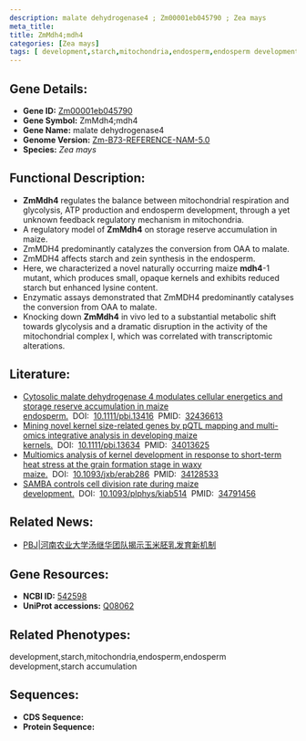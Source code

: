```yaml
---
description: malate dehydrogenase4 ; Zm00001eb045790 ; Zea mays
meta_title:
title: ZmMdh4;mdh4
categories: [Zea mays]
tags: [ development,starch,mitochondria,endosperm,endosperm development,starch accumulation ]
---
```


## Gene Details:
- **Gene ID:**	[Zm00001eb045790]()
- **Gene Symbol:** ZmMdh4;mdh4
- **Gene Name:** malate dehydrogenase4
- **Genome Version:** [Zm-B73-REFERENCE-NAM-5.0]()
- **Species:** *Zea mays*

## Functional Description:
   - **ZmMdh4** regulates the balance between mitochondrial respiration and glycolysis, ATP production and endosperm development, through a yet unknown feedback regulatory mechanism in mitochondria.
   - A regulatory model of **ZmMdh4** on storage reserve accumulation in maize.
   - ZmMDH4 predominantly catalyzes the conversion from OAA to malate.
   - ZmMDH4 affects starch and zein synthesis in the endosperm.
   - Here, we characterized a novel naturally occurring maize **mdh4**-1 mutant, which produces small, opaque kernels and exhibits reduced starch but enhanced lysine content.
   - Enzymatic assays demonstrated that ZmMDH4 predominantly catalyses the conversion from OAA to malate.
   - Knocking down **ZmMdh4** in vivo led to a substantial metabolic shift towards glycolysis and a dramatic disruption in the activity of the mitochondrial complex I, which was correlated with transcriptomic alterations.

## Literature:
   - [Cytosolic malate dehydrogenase 4 modulates cellular energetics and storage reserve accumulation in maize endosperm.]( https://onlinelibrary.wiley.com/doi/10.1111/pbi.13416)&nbsp;&nbsp;DOI:&nbsp;&nbsp;[10.1111/pbi.13416](https://onlinelibrary.wiley.com/doi/10.1111/pbi.13416)&nbsp;&nbsp;PMID:&nbsp;&nbsp;[32436613](https://pubmed.ncbi.nlm.nih.gov/32436613/)
   - [Mining novel kernel size-related genes by pQTL mapping and multi-omics integrative analysis in developing maize kernels.]( https://onlinelibrary.wiley.com/doi/10.1111/pbi.13634)&nbsp;&nbsp;DOI:&nbsp;&nbsp;[10.1111/pbi.13634](https://onlinelibrary.wiley.com/doi/10.1111/pbi.13634)&nbsp;&nbsp;PMID:&nbsp;&nbsp;[34013625](https://pubmed.ncbi.nlm.nih.gov/34013625/)
   - [Multiomics analysis of kernel development in response to short-term heat stress at the grain formation stage in waxy maize.]( https://academic.oup.com/jxb/article/72/18/6291/6299176)&nbsp;&nbsp;DOI:&nbsp;&nbsp;[10.1093/jxb/erab286](https://academic.oup.com/jxb/article/72/18/6291/6299176)&nbsp;&nbsp;PMID:&nbsp;&nbsp;[34128533](https://pubmed.ncbi.nlm.nih.gov/34128533/)
   - [SAMBA controls cell division rate during maize development.]( https://academic.oup.com/plphys/article/188/1/411/6427638)&nbsp;&nbsp;DOI:&nbsp;&nbsp;[10.1093/plphys/kiab514](https://academic.oup.com/plphys/article/188/1/411/6427638)&nbsp;&nbsp;PMID:&nbsp;&nbsp;[34791456](https://pubmed.ncbi.nlm.nih.gov/34791456/)

## Related News:
   - [PBJ|河南农业大学汤继华团队揭示玉米胚乳发育新机制](https://mp.weixin.qq.com/s?__biz=Mzg3MDEwNDEyMg==&mid=2247489293&idx=2&sn=6a862ac3973bf79e49cda5931d7c4d91&chksm=ce93ba58f9e4334e64829cbcbe8034c8c4659fadaa72bde8b7766f0eb097b05d9693fd905971&scene=27#wechat_redirect)

## Gene Resources:
- **NCBI ID:** [542598](https://www.ncbi.nlm.nih.gov/gene/?term=542598)
- **UniProt accessions:** [Q08062](https://www.uniprot.org/uniprotkb/Q08062/entry)

## Related Phenotypes:
development,starch,mitochondria,endosperm,endosperm development,starch accumulation

## Sequences:
- **CDS Sequence:**
- **Protein Sequence:**
